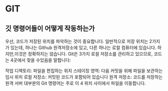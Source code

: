 # GIT
## 깃 명령어들이 어떻게 작동하는가
우선, 코드가 저장된 위치를 파악하는 것이 중요합니다. 일반적으로 저장 위치는 2가지가 있는데, 하나는 Github 원격저장소에 있고, 다른 하나는 로컬 컴퓨터에 있습니다. 하지만,이것은 정확하지는 않습니다. Git은 3가지 로컬 저장소를 관리하고 있으므로, 코드는 4곳에서 찾을 수있음을 말합니다:



작업 디렉토리: 파일을 편집하는 위치
스테이징 영역: 다음 커밋을 위해 파일을 보관하는 임시 위치
로컬 저장소: 커밋된 코드가 포함되어 있습니다
원격 저장소: 코드를 저장하는 원격 서버
대부분의 Git 명령어는 주로 이 4 위치 사이에서 파일을 이동합니다.